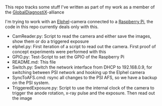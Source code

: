 This repo tracks some stuff I've written as part of my work as a member of the [GlobalDiagnostiX](http://globaldiagnostix.org)-alliance

I'm trying to work with an [Elphel](http://elphel.com)-camera connected to a [Raspberry Pi](http://raspberrypi.org), the code in this repo currently deals only with this.

* CamReader.py: Script to read the camera and either save the images, show them or do a triggered exposure
* elphel.py: First iteration of a script to read out the camera. First proof of concept experiments were performed with this
* GPIO.py: Test-Script to set the GPIO of the Raspberry Pi
* README.md: This file
* Switch.py: Switch the network interface from DHCP to 192.168.0.9, for switching between PSI network and hooking up the Elphel camera
* SyncToAFS.cmd: rsync all changes to the PSI AFS, so we have a backup on the PSI system.
* TriggeredExposure.py: Script to use the internal clock of the camera to trigger the anode rotation, x-ray pulse and the exposure. Then read out the image
